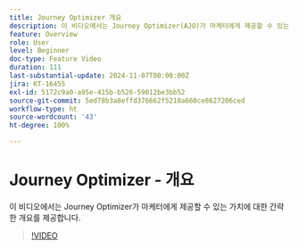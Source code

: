 ```yaml
---
title: Journey Optimizer 개요
description: 이 비디오에서는 Journey Optimizer(AJO)가 마케터에게 제공할 수 있는 가치에 대한 간략한 개요를 제공합니다.
feature: Overview
role: User
level: Beginner
doc-type: Feature Video
duration: 111
last-substantial-update: 2024-11-07T00:00:00Z
jira: KT-16455
exl-id: 5172c9a0-a95e-415b-b526-59012be3bb52
source-git-commit: 5ed78b3a8effd376662f5218a660ce8627206ced
workflow-type: ht
source-wordcount: '43'
ht-degree: 100%

---
```


# Journey Optimizer - 개요

이 비디오에서는 Journey Optimizer가 마케터에게 제공할 수 있는 가치에 대한 간략한 개요를 제공합니다.

>[!VIDEO](https://video.tv.adobe.com/v/3432964/?learn=on)
